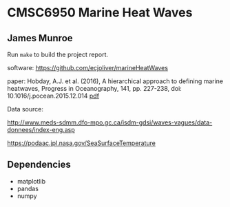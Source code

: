 # CMSC6950 Marine Heat Waves
## James Munroe

Run `make` to build the project report.

software: https://github.com/ecjoliver/marineHeatWaves

paper: Hobday, A.J. et al. (2016), A hierarchical approach to defining marine heatwaves, Progress in Oceanography, 141, pp. 227-238, doi: 10.1016/j.pocean.2015.12.014 [pdf](http://passage.phys.ocean.dal.ca/~olivere/docs/Hobdayetal_2016_PO_HierarchMHWDefn.pdf)

Data source:

http://www.meds-sdmm.dfo-mpo.gc.ca/isdm-gdsi/waves-vagues/data-donnees/index-eng.asp

https://podaac.jpl.nasa.gov/SeaSurfaceTemperature

## Dependencies

- matplotlib
- pandas
- numpy

